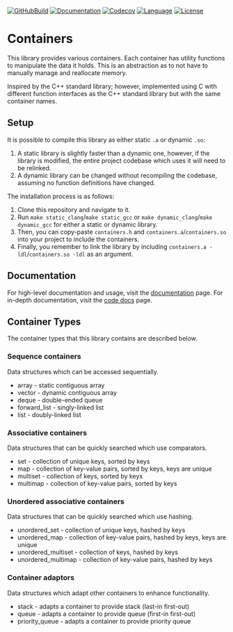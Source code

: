 [![GitHubBuild](https://github.com/bkthomps/Containers/workflows/build/badge.svg)](https://github.com/bkthomps/Containers)
[![Documentation](https://codedocs.xyz/bkthomps/Containers.svg)](https://codedocs.xyz/bkthomps/Containers/)
[![Codecov](https://codecov.io/gh/bkthomps/Containers/branch/master/graph/badge.svg)](https://codecov.io/gh/bkthomps/Containers)
[![Language](https://img.shields.io/badge/language-C89+-orange.svg)](https://en.wikipedia.org/wiki/C_(programming_language))
[![License](https://img.shields.io/badge/license-MIT-blue.svg)](https://github.com/bkthomps/Containers/blob/master/LICENSE)

# Containers
This library provides various containers. Each container has utility functions
to manipulate the data it holds. This is an abstraction as to not have to
manually manage and reallocate memory.

Inspired by the C++ standard library; however, implemented using C with
different function interfaces as the C++ standard library but with the same
container names.

## Setup
It is possible to compile this library as either static `.a` or dynamic `.so`:
1. A static library is slightly faster than a dynamic one, however, if the
library is modified, the entire project codebase which uses it will need to be
relinked.
2. A dynamic library can be changed without recompiling the codebase, assuming
no function definitions have changed.

The installation process is as follows:
1. Clone this repository and navigate to it.
2. Run `make static_clang`/`make static_gcc` or
`make dynamic_clang`/`make dynamic_gcc` for either a static or dynamic library.
3. Then, you can copy-paste `containers.h` and `containers.a`/`containers.so`
into your project to include the containers.
4. Finally, you remember to link the library by including
`containers.a -ldl`/`containers.so -ldl` as an argument.

## Documentation
For high-level documentation and usage, visit the
[documentation](documentation.md) page. For in-depth documentation, visit the
[code docs](https://codedocs.xyz/bkthomps/Containers/) page.

## Container Types
The container types that this library contains are described below.

### Sequence containers
Data structures which can be accessed sequentially.
* array - static contiguous array
* vector - dynamic contiguous array
* deque - double-ended queue
* forward_list - singly-linked list
* list - doubly-linked list

### Associative containers
Data structures that can be quickly searched which use comparators.
* set - collection of unique keys, sorted by keys
* map - collection of key-value pairs, sorted by keys, keys are unique
* multiset - collection of keys, sorted by keys
* multimap - collection of key-value pairs, sorted by keys

### Unordered associative containers
Data structures that can be quickly searched which use hashing.
* unordered_set - collection of unique keys, hashed by keys
* unordered_map - collection of key-value pairs, hashed by keys, keys are unique
* unordered_multiset - collection of keys, hashed by keys
* unordered_multimap - collection of key-value pairs, hashed by keys

### Container adaptors
Data structures which adapt other containers to enhance functionality.
* stack - adapts a container to provide stack (last-in first-out)
* queue - adapts a container to provide queue (first-in first-out)
* priority_queue - adapts a container to provide priority queue

